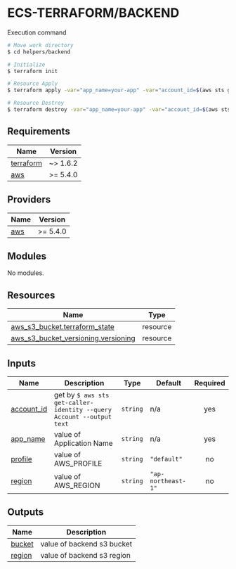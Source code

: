 # ECS-TERRAFORM/BACKEND

Execution command

```bash
# Move work directory
$ cd helpers/backend

# Initialize
$ terraform init

# Resource Apply
$ terraform apply -var="app_name=your-app" -var="account_id=$(aws sts get-caller-identity --query Account --output text)"

# Resource Destroy
$ terraform destroy -var="app_name=your-app" -var="account_id=$(aws sts get-caller-identity --query Account --output text)"
```

<!-- BEGIN_TF_DOCS -->
## Requirements

| Name | Version |
|------|---------|
| <a name="requirement_terraform"></a> [terraform](#requirement\_terraform) | ~> 1.6.2 |
| <a name="requirement_aws"></a> [aws](#requirement\_aws) | >= 5.4.0 |

## Providers

| Name | Version |
|------|---------|
| <a name="provider_aws"></a> [aws](#provider\_aws) | >= 5.4.0 |

## Modules

No modules.

## Resources

| Name | Type |
|------|------|
| [aws_s3_bucket.terraform_state](https://registry.terraform.io/providers/hashicorp/aws/latest/docs/resources/s3_bucket) | resource |
| [aws_s3_bucket_versioning.versioning](https://registry.terraform.io/providers/hashicorp/aws/latest/docs/resources/s3_bucket_versioning) | resource |

## Inputs

| Name | Description | Type | Default | Required |
|------|-------------|------|---------|:--------:|
| <a name="input_account_id"></a> [account\_id](#input\_account\_id) | get by `$ aws sts get-caller-identity --query Account --output text` | `string` | n/a | yes |
| <a name="input_app_name"></a> [app\_name](#input\_app\_name) | value of Application Name | `string` | n/a | yes |
| <a name="input_profile"></a> [profile](#input\_profile) | value of AWS\_PROFILE | `string` | `"default"` | no |
| <a name="input_region"></a> [region](#input\_region) | value of AWS\_REGION | `string` | `"ap-northeast-1"` | no |

## Outputs

| Name | Description |
|------|-------------|
| <a name="output_bucket"></a> [bucket](#output\_bucket) | value of backend s3 bucket |
| <a name="output_region"></a> [region](#output\_region) | value of backend s3 region |
<!-- END_TF_DOCS -->
